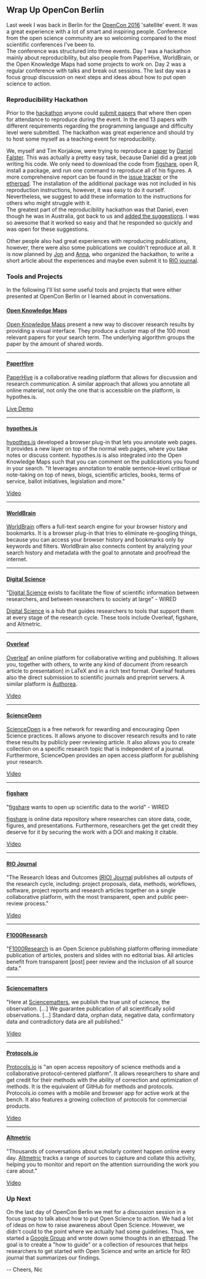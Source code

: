 ## Wrap Up OpenCon Berlin
Last week I was back in Berlin for the [OpenCon 2016](http://www.opencon2016.org/opencon_2016_berlin) 'satellite' event. It was a great experience with a lot of smart and inspiring people. Conference from the open science community are so welcoming compared to the most scientific conferences I've been to.     
The conference was structured into three events. Day 1 was a hackathon mainly about reproducibility, but also people from PaperHive, WorldBrain, or the Open Knowledge Maps had some projects to work on. Day 2 was a regular conference with talks and break out sessions. The last day was a focus group discussion on next steps and ideas about how to put open science to action.

### Reproducibility Hackathon
Prior to the [hackathon](https://github.com/annakrystalli/OpenConBerlin_ReproHack) anyone could [submit papers](https://annakrystalli.shinyapps.io/OpenConBerlin_reprohack/) that where then open for attendance to reproduce during the event. In the end 13 papers with different requirements regarding the programming language and difficulty level were submitted. The hackathon was great experience and should try to host some myself as a teaching event for reproducibility.

We, myself and Tim Korjakow, were trying to reproduce a [paper](http://www.journals.uchicago.edu/doi/10.1086/589889) by [Daniel Falster](https://twitter.com/adaptive_plant). This was actually a pretty easy task, because Daniel did a great job writing his code. We only need to download the code from [figshare](http://dx.doi.org/10.6084/m9.figshare.1094315), open R, install a package, and run one command to reproduce all of his figures. A more comprehensive report can be found in the [issue tracker](https://github.com/annakrystalli/OpenConBerlin_ReproHack/issues/3) or the [etherpad](https://public.etherpad-mozilla.org/p/OpenConBerlin2016_ReproHack_blog). The installation of the additional package was not included in his reproduction instructions, however, it was easy to do it ourself. Nevertheless, we suggest to add these information to the instructions for others who might struggle with it.       
The greatest part of the reproducibility hackathon was that Daniel, even though he was in Australia, got back to us and [added the suggestions](https://github.com/dfalster/Falster_2008_AmNat_offspring_model). I was so awesome that it worked so easy and that he responded so quickly and was open for these suggestions.

Other people also had great experiences with reproducing publications, however, there were also some publications we couldn't reproduce at all. It is now planned by [Jon](https://twitter.com/protohedgehog) and [Anna](https://twitter.com/annakrystalli), who organized the hackathon, to write a short article about the experiences and maybe even submit it to [RIO journal](http://riojournal.com/).

### Tools and Projects
In the following I'll list some useful tools and projects that were either presented at OpenCon Berlin or I learned about in conversations.

#### [Open Knowledge Maps](http://openknowledgemaps.org/)
[Open Knowledge Maps](http://openknowledgemaps.org/) present a new way to discover research results by providing a visual interface. They produce a cluster map of the 100 most relevant papers for your search term. The underlying algorithm groups the paper by the amount of shared words.

---

#### [PaperHive](https://paperhive.org/)
[PaperHive](https://paperhive.org/) is a collaborative reading platform that allows for discussion and research communication. A similar approach that allows you annotate all online material, not only the one that is accessible on the platform, is hypothes.is.

[Live Demo](https://paperhive.org/documents/0tsHJq1-yyVZ)

---

#### [hypothes.is](https://hypothes.is/)
[hypothes.is](https://hypothes.is/) developed a browser plug-in that lets you annotate web pages. It provides a new layer on top of the normal web pages, where you take notes or discuss content. hypothes.is is also integrated into the Open Knowledge Maps such that you can comment on the publications you found in your search. "It leverages annotation to enable sentence-level critique or note-taking on top of news, blogs, scientific articles, books, terms of service, ballot initiatives, legislation and more."

[Video](https://youtu.be/QCkm0lL-6lc)

---

#### [WorldBrain](http://www.worldbrain.io/)
[WorldBrain](http://www.worldbrain.io/) offers a full-text search engine for your browser history and bookmarks. It is a browser plug-in that tries to eliminate re-googling things, because you can access your browser history and bookmarks only by keywords and filters. WorldBrain also connects content by analyzing your search history and metadata with the goal to annotate and proofread the internet.

---

#### [Digital Science](https://www.digital-science.com/)
"[Digital Science](https://www.digital-science.com/) exists to facilitate the flow of scientific information between researchers, and between researchers to society at large" - WIRED

[Digital Science](https://www.digital-science.com/) is a hub that guides researchers to tools that support them at every stage of the research cycle. These tools include Overleaf, figshare, and Altmetric.

---

#### [Overleaf](https://www.overleaf.com/)
[Overleaf](https://www.overleaf.com/) an online platform for collaborative writing and publishing. It allows you, together with others, to write any kind of document (from research article to presentation) in LaTeX and in a rich text format. Overleaf features also the direct submission to scientific journals and preprint servers. A similar platform is [Authorea](https://www.authorea.com/).

[Video](https://youtu.be/g8Ejj0T0yG4)

---

#### [ScienceOpen](https://www.scienceopen.com/)
[ScienceOpen](https://www.scienceopen.com/) is a free network for rewarding and encouraging Open Science practices. It allows anyone to discover research results and to rate these results by publicly peer reviewing article. It also allows you to create collection on a specific research topic that is independent of a journal. Furthermore, ScienceOpen provides an open access platform for publishing your research.

[Video](https://youtu.be/pzvDMF2z8_I)

---

#### [figshare](https://figshare.com/)
"[figshare](https://figshare.com/) wants to open up scientific data to the world" - WIRED

[figshare](https://figshare.com/) is online data repository where researches can store data, code, figures, and presentations. Furthermore, researchers get the get credit they deserve for it by securing the work with a DOI and making it citable.

[Video](https://youtu.be/WlJlPmoJcJk)

---

#### [RIO Journal](http://riojournal.com/)
"The Research Ideas and Outcomes [(RIO) Journal](http://riojournal.com/) publishes all outputs of the research cycle, including: project proposals, data, methods, workflows, software, project reports and research articles together on a single collaborative platform, with the most transparent, open and public peer-review process."

[Video](https://youtu.be/2QKp4Ttpemw)

---

#### [F1000Research](https://f1000research.com/)
"[F1000Research](https://f1000research.com/) is an Open Science publishing platform offering immediate publication of articles, posters and slides with no editorial bias. All articles benefit from transparent [post] peer review and the inclusion of all source data."

---

#### [Sciencematters](https://www.sciencematters.io/)
"Here at [Sciencematters](https://www.sciencematters.io/), we publish the true unit of science, the observation. [...] We guarantee publication of all scientifically solid observations. [...] Standard data, orphan data, negative data, confirmatory data and contradictory data are all published."

[Video](https://vimeo.com/144113476)

---

#### [Protocols.io](https://www.protocols.io/)
[Protocols.io](https://www.protocols.io/) is "an open access repository of science methods and a collaborative protocol-centered platform". It allows researchers to share and get credit for their methods with the ability of correction and optimization of methods. It is the equivalent of GitHub for methods and protocols. Protocols.io comes with a mobile and browser app for active work at the bench. It also features a growing collection of protocols for commercial products.

[Video](https://youtu.be/wvqw6PPl0eY)

---

#### [Altmetric](https://www.altmetric.com/)
"Thousands of conversations about scholarly content happen online every day. [Altmetric](https://www.altmetric.com/) tracks a range of sources to capture and collate this activity, helping you to monitor and report on the attention surrounding the work you care about."

[Video](https://youtu.be/M6XawJ7-880)

### Up Next

On the last day of OpenCon Berlin we met for a discussion session in a focus group to talk about how to put Open Science to action. We had a lot of ideas on how to raise awareness about Open Science. However, we didn't could to the point where we actually had some guidelines. Thus, we started a [Google Group](https://groups.google.com/forum/?hl=de#!forum/openconberlin_action) and wrote down some thoughts in an [etherpad](https://public.etherpad-mozilla.org/p/OpenConBerlin2016). The goal is to create a "how to guide" or a collection of resources that helps researchers to get started with Open Science and write an article for RIO journal that summarizes our findings.

-- Cheers, Nic

